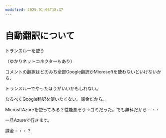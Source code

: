 ```yaml
---
modified: 2025-01-05T18:37
---
```

# 自動翻訳について

トランスルーを使う

（ゆかりネットコネクターもあり）

コメントの翻訳はどのみち全部Google翻訳かMicrosoftを使わないといけないから、

トランスルーでやったほうがいいかもしれない。

なるべくGoogle翻訳を使いたくない。課金だから。

MicrosftAzureを使ってみる？性能悪そう→ゴミだった。でも無料だから・・・

一旦Azureで行きます。

課金・・・？